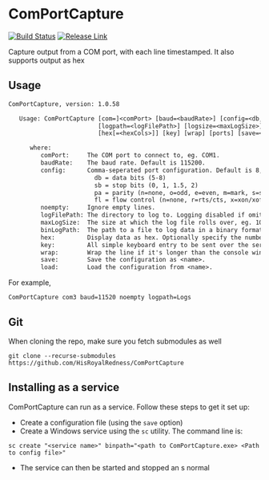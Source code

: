 # ComPortCapture

[![Build Status][BS img]][Build Status]  [![Release Link][Release img]][Release Link]

Capture output from a COM port, with each line timestamped.
It also supports output as hex

## Usage

```txt
ComPortCapture, version: 1.0.58

   Usage: ComPortCapture [com=]<comPort> [baud=<baudRate>] [config=<db,sb,pa,fl>] [noempty]
                         [logpath=<logFilePath>] [logsize=<maxLogSize>] [binfile=<binLogPath>]
                         [hex[=<hexCols>]] [key] [wrap] [ports] [save=<name>] [load=<name>]

      where:
         comPort:     The COM port to connect to, eg. COM1.
         baudRate:    The baud rate. Default is 115200.
         config:      Comma-seperated port configuration. Default is 8,1,n,n.
                        db = data bits (5-8)
                        sb = stop bits (0, 1, 1.5, 2)
                        pa = parity (n=none, o=odd, e=even, m=mark, s=space)
                        fl = flow control (n=none, r=rts/cts, x=xon/xoff, b=rts/cts and xon/xoff)
         noempty:     Ignore empty lines.
         logFilePath: The directory to log to. Logging disabled if omitted.
         maxLogSize:  The size at which the log file rolls over, eg. 10KB, 1MB etc. Default is 10 MB.
         binLogPath:  The path to a file to log data in a binary format.
         hex:         Display data as hex. Optionally specify the number of columns. Default is 16.
         key:         All simple keyboard entry to be sent over the serial port.
         wrap:        Wrap the line if it's longer than the console window.
         save:        Save the configuration as <name>.
         load:        Load the configuration from <name>.
```

For example,

```ComPortCapture com3 baud=11520 noempty logpath=Logs```

[Build Status]: https://ci.appveyor.com/project/KeithFletcher/comportcapture
[BS img]: https://ci.appveyor.com/api/projects/status/vvtdknw55lih8l8w?svg=true

[Release Link]: https://github.com/HisRoyalRedness/ComPortCapture/releases/latest
[Release img]: https://img.shields.io/github/v/release/HisRoyalRedness/ComPortCapture

## Git

When cloning the repo, make sure you fetch submodules as well

```git
git clone --recurse-submodules https://github.com/HisRoyalRedness/ComPortCapture
```

## Installing as a service

ComPortCapture can run as a service. Follow these steps to get it set up:

 - Create a configuration file (using the ```save``` option)
 - Create a Windows service using the ```sc``` utility. The command line is:

 ```sc create "<service name>" binpath="<path to ComPortCapture.exe> <Path to config file>"```

  - The service can then be started and stopped an s normal